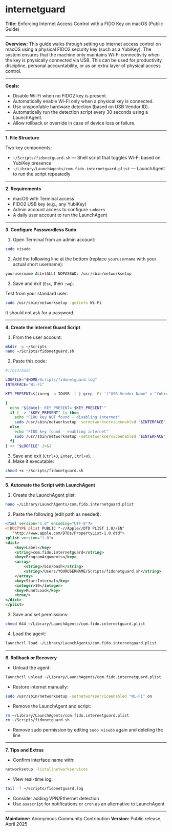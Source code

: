 # internetguard

**Title:** Enforcing Internet Access Control with a FIDO Key on macOS (Public Guide)

---

**Overview:**
This guide walks through setting up internet access control on macOS using a physical FIDO2 security key (such as a YubiKey). The system ensures that the machine only maintains Wi-Fi connectivity when the key is physically connected via USB. This can be used for productivity discipline, personal accountability, or as an extra layer of physical access control.

---

**Goals:**
- Disable Wi-Fi when no FIDO2 key is present.
- Automatically enable Wi-Fi only when a physical key is connected.
- Use unspoofable hardware detection (based on USB Vendor ID).
- Automatically run the detection script every 30 seconds using a LaunchAgent.
- Allow rollback or override in case of device loss or failure.

---

**1. File Structure**

Two key components:
- `~/Scripts/fidonetguard.sh` — Shell script that toggles Wi-Fi based on YubiKey presence
- `~/Library/LaunchAgents/com.fido.internetguard.plist` — LaunchAgent to run the script repeatedly

---

**2. Requirements**
- macOS with Terminal access
- FIDO2 USB key (e.g., any YubiKey)
- Admin account access to configure `sudoers`
- A daily user account to run the LaunchAgent

---

**3. Configure Passwordless Sudo**

1. Open Terminal from an admin account:
```bash
sudo visudo
```
2. Add the following line at the bottom (replace `yourusername` with your actual short username):
```bash
yourusername ALL=(ALL) NOPASSWD: /usr/sbin/networksetup
```
3. Save and exit (`Esc`, then `:wq`).

Test from your standard user:
```bash
sudo /usr/sbin/networksetup -getinfo Wi-Fi
```
It should not ask for a password.

---

**4. Create the Internet Guard Script**

1. From the user account:
```bash
mkdir -p ~/Scripts
nano ~/Scripts/fidonetguard.sh
```
2. Paste this code:
```bash
#!/bin/bash

LOGFILE="$HOME/Scripts/fidonetguard.log"
INTERFACE="Wi-Fi"

KEY_PRESENT=$(ioreg -p IOUSB -l | grep -Ei '("USB Vendor Name" = "Yubico"|"kUSBVendorString" = "Yubico")')

{
  echo "$(date): KEY_PRESENT='$KEY_PRESENT'"
  if [ -z "$KEY_PRESENT" ]; then
    echo "FIDO key NOT found - disabling internet"
    sudo /usr/sbin/networksetup -setnetworkserviceenabled "$INTERFACE" off
  else
    echo "FIDO key found - enabling internet"
    sudo /usr/sbin/networksetup -setnetworkserviceenabled "$INTERFACE" on
  fi
} >> "$LOGFILE" 2>&1
```
3. Save and exit (`Ctrl+O`, `Enter`, `Ctrl+X`).
4. Make it executable:
```bash
chmod +x ~/Scripts/fidonetguard.sh
```

---

**5. Automate the Script with LaunchAgent**

1. Create the LaunchAgent plist:
```bash
nano ~/Library/LaunchAgents/com.fido.internetguard.plist
```
2. Paste the following (edit path as needed):
```xml
<?xml version="1.0" encoding="UTF-8"?>
<!DOCTYPE plist PUBLIC "-//Apple//DTD PLIST 1.0//EN"
   "http://www.apple.com/DTDs/PropertyList-1.0.dtd">
<plist version="1.0">
<dict>
    <key>Label</key>
    <string>com.fido.internetguard</string>
    <key>ProgramArguments</key>
    <array>
        <string>/bin/bash</string>
        <string>/Users/YOURUSERNAME/Scripts/fidonetguard.sh</string>
    </array>
    <key>StartInterval</key>
    <integer>30</integer>
    <key>RunAtLoad</key>
    <true/>
</dict>
</plist>
```
3. Save and set permissions:
```bash
chmod 644 ~/Library/LaunchAgents/com.fido.internetguard.plist
```
4. Load the agent:
```bash
launchctl load ~/Library/LaunchAgents/com.fido.internetguard.plist
```

---

**6. Rollback or Recovery**

- Unload the agent:
```bash
launchctl unload ~/Library/LaunchAgents/com.fido.internetguard.plist
```
- Restore internet manually:
```bash
sudo /usr/sbin/networksetup -setnetworkserviceenabled "Wi-Fi" on
```
- Remove the LaunchAgent and script:
```bash
rm ~/Library/LaunchAgents/com.fido.internetguard.plist
rm ~/Scripts/fidonetguard.sh
```
- Remove sudo permission by editing `sudo visudo` again and deleting the line

---

**7. Tips and Extras**

- Confirm interface name with:
```bash
networksetup -listallnetworkservices
```
- View real-time log:
```bash
tail -f ~/Scripts/fidonetguard.log
```
- Consider adding VPN/Ethernet detection
- Use `osascript` for notifications or `cron` as an alternative to LaunchAgent

---

**Maintainer:** Anonymous Community Contribution
**Version:** Public release, April 2025

